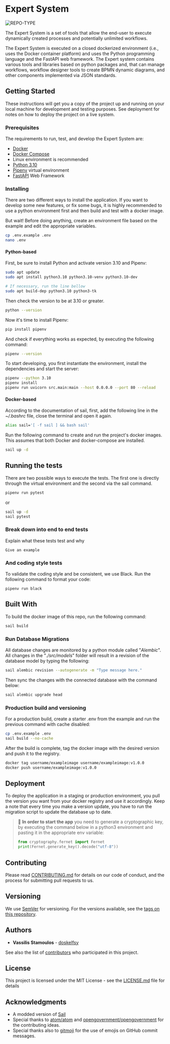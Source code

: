 # Expert System

![REPO-TYPE](https://img.shields.io/badge/repo--type-backend-critical?style=for-the-badge&logo=github)

The Expert System is a set of tools that allow the end-user to execute
dynamically created processes and potentially unlimited workflows.

The Expert System is executed on a closed dockerized environment (i.e., uses the
Docker container platform) and uses the Python programming language and the
FastAPI web framework. The Expert system contains various tools and libraries
based on python packages and, that can manage workflows, workflow designer tools
to create BPMN dynamic diagrams, and other components implemented via JSON
standards.

## Getting Started

These instructions will get you a copy of the project up and running on your
local machine for development and testing purposes. See deployment for notes on
how to deploy the project on a live system.

### Prerequisites

The requirements to run, test, and develop the Expert System are:

-   [Docker](https://docs.docker.com/engine/)
-   [Docker Compose](https://docs.docker.com/compose/)
-   Linux environment is recommended
-   [Python 3.10](https://www.python.org/)
-   [Pipenv](https://pipenv.pypa.io/en/latest/) virtual environment
-   [FastAPI](https://fastapi.tiangolo.com/) Web Framework

### Installing

There are two different ways to install the application. If you want to develop
some new features, or fix some bugs, it is highly recommended to use a python
environment first and then build and test with a docker image.

But wait! Before doing anything, create an environment file based on the example
and edit the appropriate variables.

```bash
cp .env.example .env
nano .env
```

#### Python-based

First, be sure to install Python and activate version 3.10 and Pipenv:

```bash
sudo apt update
sudo apt install python3.10 python3.10-venv python3.10-dev

# If necessary, run the line bellow
sudo apt build-dep python3.10 python3-tk
```

Then check the version to be at 3.10 or greater.

```bash
python --version
```

Now it's time to install Pipenv:

```bash
pip install pipenv
```

And check if everything works as expected, by executing the following command:

```bash
pipenv --version
```

To start developing, you first instantiate the environment, install the
dependencies and start the server:

```bash
pipenv --python 3.10
pipenv install
pipenv run uvicorn src.main:main --host 0.0.0.0 --port 80 --reload
```

#### Docker-based

According to the documentation of sail, first, add the following line in the
_~/.bashrc_ file, close the terminal and open it again.

```bash
alias sail='[ -f sail ] && bash sail'
```

Run the following command to create and run the project's docker images. This
assumes that both Docker and docker-compose are installed.

```bash
sail up -d
```

## Running the tests

There are two possible ways to execute the tests. The first one is directly
through the virtual environment and the second via the sail command.

```bash
pipenv run pytest
```

or

```bash
sail up -d
sail pytest
```

### Break down into end to end tests

Explain what these tests test and why

```
Give an example
```

### And coding style tests

To validate the coding style and be consistent, we use Black. Run the following
command to format your code:

```
pipenv run black
```

## Built With

To build the docker image of this repo, run the following command:

```bash
sail build
```

### Run Database Migrations

All database changes are monitored by a python module called "_Alembic_". All
changes in the "_./src/models_" folder will result in a revision of the database
model by typing the following:

```bash
sail alembic revision --autogenerate -m "Type message here."
```

Then sync the changes with the connected database with the command below:

```bash
sail alembic upgrade head
```

### Production build and versioning

For a production build, create a starter .env from the example and run the
previous command with cache disabled:

```bash
cp .env.example .env
sail build --no-cache
```

After the build is complete, tag the docker image with the desired version and
push it to the registry.

```bash
docker tag username/exampleimage username/exampleimage:v1.0.0
docker push username/exampleimage:v1.0.0
```

## Deployment

To deploy the application in a staging or production environment, you pull the
version you want from your docker registry and use it accordingly. Keep a note
that every time you make a version update, you have to run the migration script
to update the database up to date.

> 🚨 **In order to start the app** you need to generate a cryptographic
> key, by executing the command below in a python3 environment and pasting it in
> the appropriate env variable:
>
> ```python
> from cryptography.fernet import Fernet
> print(Fernet.generate_key().decode("utf-8"))
> ```

## Contributing

Please read [CONTRIBUTING.md](CONTRIBUTING.md) for details on our code of
conduct, and the process for submitting pull requests to us.

## Versioning

We use [SemVer](http://semver.org/) for versioning. For the versions available,
see the [tags on this repository](tags).

## Authors

-   **Vassilis Stamoulos** - [doskelfsy](https://github.com/doskelfsy)

See also the list of [contributors](contributors) who participated in this
project.

## License

This project is licensed under the MIT License - see the
[LICENSE.md](LICENSE.md) file for details

## Acknowledgments

-   A modded version of [Sail](https://github.com/laravel/sail)
-   Special thanks to
    [atom/atom](https://github.com/atom/atom/blob/master/CONTRIBUTING.md) and
    [opengovernment/opengovernment](https://github.com/opengovernment/opengovernment/blob/master/CONTRIBUTING.md)
    for the contributing ideas.
-   Special thanks also to [gitmoji](https://github.com/carloscuesta/gitmoji)
    for the use of emojis on GitHub commit messages.
